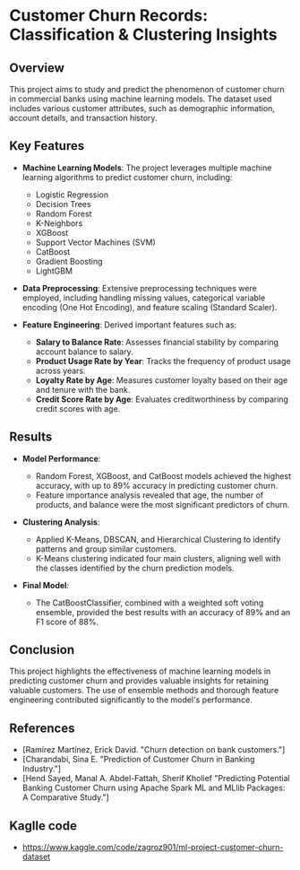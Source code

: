 # Customer Churn Records: Classification & Clustering Insights

## Overview

This project aims to study and predict the phenomenon of customer churn in commercial banks using machine learning models. The dataset used includes various customer attributes, such as demographic information, account details, and transaction history.

## Key Features

- **Machine Learning Models**: The project leverages multiple machine learning algorithms to predict customer churn, including:
  - Logistic Regression
  - Decision Trees
  - Random Forest
  - K-Neighbors
  - XGBoost
  - Support Vector Machines (SVM)
  - CatBoost
  - Gradient Boosting
  - LightGBM
  
- **Data Preprocessing**: Extensive preprocessing techniques were employed, including handling missing values, categorical variable encoding (One Hot Encoding), and feature scaling (Standard Scaler).

- **Feature Engineering**: Derived important features such as:
  - **Salary to Balance Rate**: Assesses financial stability by comparing account balance to salary.
  - **Product Usage Rate by Year**: Tracks the frequency of product usage across years.
  - **Loyalty Rate by Age**: Measures customer loyalty based on their age and tenure with the bank.
  - **Credit Score Rate by Age**: Evaluates creditworthiness by comparing credit scores with age.

## Results

- **Model Performance**: 
  - Random Forest, XGBoost, and CatBoost models achieved the highest accuracy, with up to 89% accuracy in predicting customer churn.
  - Feature importance analysis revealed that age, the number of products, and balance were the most significant predictors of churn.
  
- **Clustering Analysis**:
  - Applied K-Means, DBSCAN, and Hierarchical Clustering to identify patterns and group similar customers.
  - K-Means clustering indicated four main clusters, aligning well with the classes identified by the churn prediction models.
  
- **Final Model**:
  - The CatBoostClassifier, combined with a weighted soft voting ensemble, provided the best results with an accuracy of 89% and an F1 score of 88%.

## Conclusion

This project highlights the effectiveness of machine learning models in predicting customer churn and provides valuable insights for retaining valuable customers. The use of ensemble methods and thorough feature engineering contributed significantly to the model's performance.

## References

- [Ramírez Martínez, Erick David. "Churn detection on bank customers."]
- [Charandabi, Sina E. "Prediction of Customer Churn in Banking Industry."]
- [Hend Sayed, Manal A. Abdel-Fattah, Sherif Kholief "Predicting Potential Banking Customer Churn using Apache Spark ML and MLlib Packages: A Comparative Study."]
## Kaglle code
-  https://www.kaggle.com/code/zagroz901/ml-project-customer-churn-dataset
